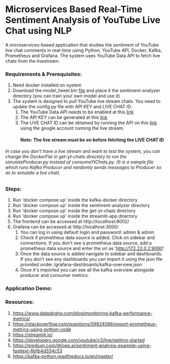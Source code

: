 # Microservices Based Real-Time Sentiment Analysis of YouTube Live Chat using NLP
A microservices-based application that studies the sentiment of YouTube live chat comments in real-time using Python, YouTube API, Docker, Kafka, Prometheus and Grafana.
The system uses YouTube Data API to fetch live chats from the livestream. 

### Requirements & Prerequisites:
1. Need docker installed on system
2. Download the model_tweet.bin [file](https://drive.google.com/file/d/1X6OaERlUnJNXjz26CNOnP6XcOXZPNqV9/view?usp=sharing) and place it the sentiment-analyzer directory (you can train your own model and use it)
3. The system is designed to pull YouTube live stream chats. You need to update the config.py file with API KEY and LIVE CHAT ID.
   1. The YouTube Data API needs to be enabled at this [link](https://console.cloud.google.com/apis/api/youtube.googleapis.com/)
   2. The API KEY can be generated at this [link](https://console.cloud.google.com/apis/credentials)  
   3. The LIVE CHAT ID can be obtained by running the API on this [link](https://developers.google.com/youtube/v3/live/docs/liveBroadcasts/list?apix=true#try-it) using the google account running the live stream. 
      #### Note: The live stream must be on before fetching the LIVE CHAT ID
   
###### In case you don't have a live stream and want to test the system, you can change the DockerFile in get-yt-chats directory to run the simulateProducer.py instead of consumeYtChats.py. (It is a sample file which runs Kafka Producer and randomly sends messages to Producer so as to simulate a live chat).

### Steps:
1. Run 'docker compose up' inside the kafka-docker directory
2. Run 'docker compose up' inside the sentiment-analyzer directory
3. Run 'docker compose up' inside the get-yt-chats directory
4. Run 'docker compose up' inside the streamlit-app directory
5. The frontend can be accessed at http://localhost:8002/
6. Grafana can be accessed at http://localhost:3000/
   1. You can log in using default login and password: admin & admin
   2. Check if prometheus data source is added. Click on sidebar and connections. If you don't see a prometheus data source, add a prometheus data source and enter the url as 'http://172.22.0.2:9090'.
   3. Once the data source is added navigate to sidebar and dashboards. If you don't see any dashboards you can import it using the json file provided under /grafana-dashboards/kafka-overview.json
   4. Once it's imported you can see all the kafka overview alongside producer and consumer metrics.


### Application Demo:

### Resources:
1. https://www.datadoghq.com/blog/monitoring-kafka-performance-metrics/
2. https://stackoverflow.com/questions/59924566/export-prometheus-metrics-using-python-code
3. https://streamlit.io/
4. https://developers.google.com/youtube/v3/live/getting-started
5. https://medium.com/@lope.ai/sentiment-analysis-example-using-fasttext-6b1b4d334c53
6. https://kafka-python.readthedocs.io/en/master/


